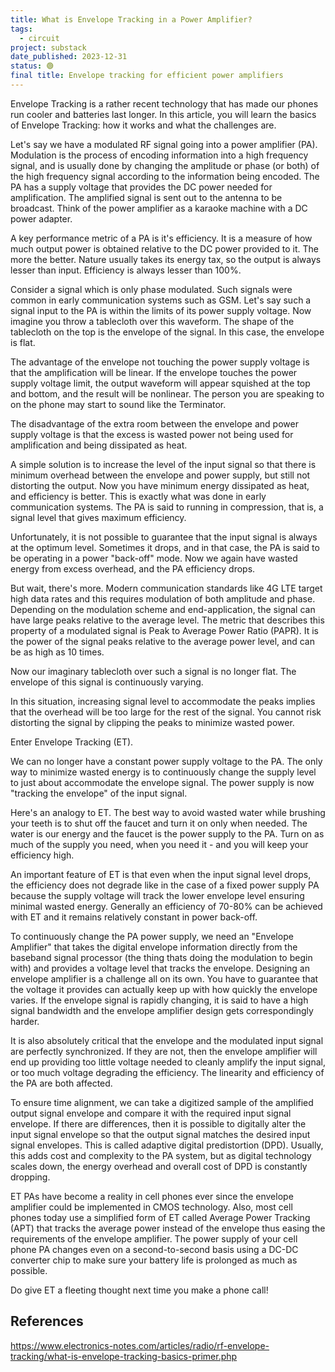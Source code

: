 ```yaml
---
title: What is Envelope Tracking in a Power Amplifier?
tags:
  - circuit
project: substack
date_published: 2023-12-31
status: 🟢
final title: Envelope tracking for efficient power amplifiers
---
```

Envelope Tracking is a rather recent technology that has made our phones run cooler and batteries last longer. In this article, you will learn the basics of Envelope Tracking: how it works and what the challenges are.

Let's say we have a modulated RF signal going into a power amplifier (PA). Modulation is the process of encoding information into a high frequency signal, and is usually done by changing the amplitude or phase (or both) of the high frequency signal according to the information being encoded. The PA has a supply voltage that provides the DC power needed for amplification. The amplified signal is sent out to the antenna to be broadcast. Think of the power amplifier as a karaoke machine with a DC power adapter.

A key performance metric of a PA is it's efficiency. It is a measure of how much output power is obtained relative to the DC power provided to it. The more the better. Nature usually takes its energy tax, so the output is always lesser than input. Efficiency is always lesser than 100%.

Consider a signal which is only phase modulated. Such signals were common in early communication systems such as GSM. Let's say such a signal input to the PA is within the limits of its power supply voltage. Now imagine you throw a tablecloth over this waveform. The shape of the tablecloth on the top is the envelope of the signal. In this case, the envelope is flat.



The advantage of the envelope not touching the power supply voltage is that the amplification will be linear. If the envelope touches the power supply voltage limit, the output waveform will appear squished at the top and bottom, and the result will be nonlinear. The person you are speaking to on the phone may start to sound like the Terminator.

The disadvantage of the extra room between the envelope and power supply voltage is that the excess is wasted power not being used for amplification and being dissipated as heat.

A simple solution is to increase the level of the input signal so that there is minimum overhead between the envelope and power supply, but still not distorting the output. Now you have minimum energy dissipated as heat, and efficiency is better. This is exactly what was done in early communication systems. The PA is said to running in compression, that is, a signal level that gives maximum efficiency.

Unfortunately, it is not possible to guarantee that the input signal is always at the optimum level. Sometimes it drops, and in that case, the PA is said to be operating in a power "back-off" mode. Now we again have wasted energy from excess overhead, and the PA efficiency drops.

But wait, there's more. Modern communication standards like 4G LTE target high data rates and this requires modulation of both amplitude and phase. Depending on the modulation scheme and end-application, the signal can have large peaks relative to the average level. The metric that describes this property of a modulated signal is Peak to Average Power Ratio (PAPR). It is the power of the signal peaks relative to the average power level, and can be as high as 10 times.

Now our imaginary tablecloth over such a signal is no longer flat. The envelope of this signal is continuously varying.

In this situation, increasing signal level to accommodate the peaks implies that the overhead will be too large for the rest of the signal. You cannot risk distorting the signal by clipping the peaks to minimize wasted power. 

Enter Envelope Tracking (ET).

We can no longer have a constant power supply voltage to the PA. The only way to minimize wasted energy is to continuously change the supply level to just about accommodate the envelope signal. The power supply is now "tracking the envelope" of the input signal.

Here's an analogy to ET. The best way to avoid wasted water while brushing your teeth is to shut off the faucet and turn it on only when needed. The water is our energy and the faucet is the power supply to the PA. Turn on as much of the supply you need, when you need it - and you will keep your efficiency high.

An important feature of ET is that even when the input signal level drops, the efficiency does not degrade like in the case of a fixed power supply PA because the supply voltage will track the lower envelope level ensuring minimal wasted energy. Generally an efficiency of 70-80% can be achieved with ET and it remains relatively constant in power back-off.

To continuously change the PA power supply, we need an "Envelope Amplifier" that takes the digital envelope information directly from the baseband signal processor (the thing thats doing the modulation to begin with) and provides a voltage level that tracks the envelope. Designing an envelope amplifier is a challenge all on its own. You have to guarantee that the voltage it provides can actually keep up with how quickly the envelope varies. If the envelope signal is rapidly changing, it is said to have a high signal bandwidth and the envelope amplifier design gets correspondingly harder.

It is also absolutely critical that the envelope and the modulated input signal are perfectly synchronized. If they are not, then the envelope amplifier will end up providing too little voltage needed to cleanly amplify the input signal, or too much voltage degrading the efficiency. The linearity and efficiency of the PA are both affected.

To ensure time alignment, we can take a digitized sample of the amplified output signal envelope and compare it with the required input signal envelope. If there are differences, then it is possible to digitally alter the input signal envelope so that the output signal matches the desired input signal envelopes. This is called adaptive digital predistortion (DPD).  Usually, this adds cost and complexity to the PA system, but as digital technology scales down, the energy overhead and overall cost of DPD is constantly dropping.

ET PAs have become a reality in cell phones ever since the envelope amplifier could be implemented in CMOS technology. Also, most cell phones today use a simplified form of ET called Average Power Tracking (APT) that tracks the average power instead of the envelope thus easing the requirements of the envelope amplifier. The power supply of your cell phone PA changes even on a second-to-second basis using a DC-DC converter chip to make sure your battery life is prolonged as much as possible.

Do give ET a fleeting thought next time you make a phone call!

## References

https://www.electronics-notes.com/articles/radio/rf-envelope-tracking/what-is-envelope-tracking-basics-primer.php

